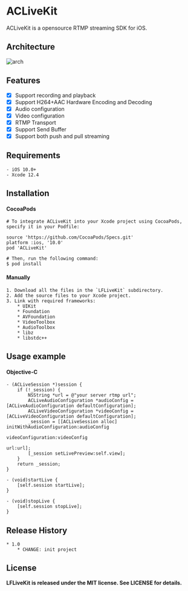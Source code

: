 # ACLiveKit
ACLiveKit is a opensource RTMP streaming SDK for iOS.

## Architecture
![arch](https://user-images.githubusercontent.com/3898299/118857064-35e5db80-b90a-11eb-9834-d4d2c46197cc.png)

## Features

- [x] Support recording and playback
- [x] Support H264+AAC Hardware Encoding and Decoding
- [x] Audio configuration
- [x] Video configuration
- [x] RTMP Transport
- [x] Support Send Buffer
- [x] Support both push and pull streaming 

## Requirements
    - iOS 10.0+
    - Xcode 12.4
  
## Installation

#### CocoaPods
	# To integrate ACLiveKit into your Xcode project using CocoaPods, specify it in your Podfile:

	source 'https://github.com/CocoaPods/Specs.git'
	platform :ios, '10.0'
	pod 'ACLiveKit'
	
	# Then, run the following command:
	$ pod install

#### Manually

    1. Download all the files in the `LFLiveKit` subdirectory.
    2. Add the source files to your Xcode project.
    3. Link with required frameworks:
        * UIKit
        * Foundation
        * AVFoundation
        * VideoToolbox
        * AudioToolbox
        * libz
        * libstdc++
	
## Usage example 

#### Objective-C
```objc
- (ACLiveSession *)session {
    if (!_session) {
        NSString *url = @"your server rtmp url";
        ACLiveAudioConfiguration *audioConfig = [ACLiveAudioConfiguration defaultConfiguration];
        ACLiveVideoConfiguration *videoConfig = [ACLiveVideoConfiguration defaultConfiguration];
        _session = [[ACLiveSession alloc] initWithAudioConfiguration:audioConfig
                                                  videoConfiguration:videoConfig
                                                                 url:url];
        [_session setLivePreview:self.view];
    }
    return _session;
}

- (void)startLive {	
	[self.session startLive];
}

- (void)stopLive {
	[self.session stopLive];
}

```


## Release History
    * 1.0
        * CHANGE: init project

## License
 **LFLiveKit is released under the MIT license. See LICENSE for details.**
